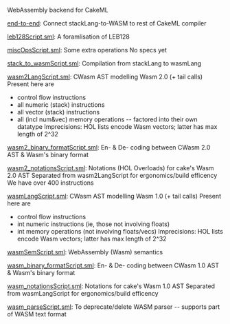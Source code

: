 WebAssembly backend for CakeML

[end-to-end](end-to-end):
Connect stackLang-to-WASM to rest of CakeML compiler

[leb128Script.sml](leb128Script.sml):
A foramlisation of LEB128

[miscOpsScript.sml](miscOpsScript.sml):
Some extra operations
No specs yet

[stack_to_wasmScript.sml](stack_to_wasmScript.sml):
Compilation from stackLang to wasmLang

[wasm2LangScript.sml](wasm2LangScript.sml):
CWasm AST modelling Wasm 2.0 (+ tail calls)
Present here are
  + control flow instructions
  + all numeric (stack) instructions
  + all vector (stack) instructions
  + all (incl num&vec) memory operations -- factored into their own datatype
Imprecisions:
  HOL lists encode Wasm vectors; latter has max length of 2^32

[wasm2_binary_formatScript.sml](wasm2_binary_formatScript.sml):
En- & De- coding between CWasm 2.0 AST & Wasm's binary format

[wasm2_notationsScript.sml](wasm2_notationsScript.sml):
Notations (HOL Overloads) for cake's Wasm 2.0 AST
Separated from wasm2LangScript for ergonomics/build efficency
We have over 400 instructions

[wasmLangScript.sml](wasmLangScript.sml):
CWasm AST modelling Wasm 1.0 (+ tail calls)
Present here are
  + control flow instructions
  + int numeric instructions (ie, those not involving floats)
  + int memory operations    (not involving floats/vecs)
Imprecisions:
  HOL lists encode Wasm vectors; latter has max length of 2^32

[wasmSemScript.sml](wasmSemScript.sml):
WebAssembly (Wasm) semantics

[wasm_binary_formatScript.sml](wasm_binary_formatScript.sml):
En- & De- coding between CWasm 1.0 AST & Wasm's binary format

[wasm_notationsScript.sml](wasm_notationsScript.sml):
Notations for cake's Wasm 1.0 AST
Separated from wasmLangScript for ergonomics/build efficency

[wasm_parseScript.sml](wasm_parseScript.sml):
To deprecate/delete
WASM parser -- supports part of WASM text format

